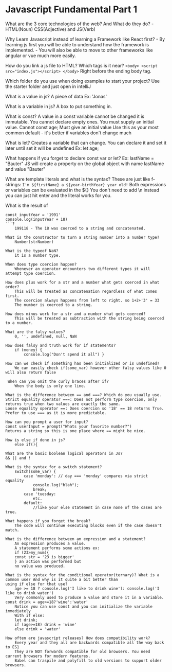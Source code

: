 # Javascript Fundamental Part 1

What are the 3 core technologies of the web? And What do they do?
    -HTML(Noun) CSS(Adjective) and JS(Verb)

Why Learn Javascript instead of learning a Framework like React first?
    - By learning js first you will be able to understand how the framework is implemented.
    - You will also be able to move to other frameworks like angular or vue much more easily.

How do you link a js file to HTML? Which tags is it near?
    ```
    <body>
    <script src="index.js"></script>
    </body>
    ```
    Right before the ending body tag.

Which folder do you use when doing examples to start your project?
Use the starter folder and just open in intelliJ

What is a value in js?
A piece of data Ex: 'Jonas'

What is a variable in js?
A box to put something in.

What is const?
A value in a const variable cannot be changed it is immutable.
You cannot declare empty ones. You must supply an initial value.
Cannot const age; Must give an initial value
Use this as your most common default - it's better if variables don't change much

What is let?
Creates a variable that can change.
You can declare it and set it later until set it will be undefined Ex: let age;

What happens if you forget to declare const var or let? Ex: lastName = "Bauter"
JS will create a property on the global object with name lastName and value "Bauter"

What are template literals and what is the syntax?
These are just like f-strings: `I'm ${firstName} a ${year-birthYear} year old!`
Both expressions or variables can be evaluated in the ${}
You don't need to add \n instead you can just hit enter and the literal works for you.

What is the result of
```
const inputYear = '1991'
console.log(inputYear + 18)    
```?
    199118 - The 18 was coerced to a string and concatenated.

What is the constructor to turn a string number into a number type?
    Number(strNumber)

What is the typeof NaN?
    it is a number type.

When does type coercion happen?
    Whenever an operator encounters two different types it will attempt type coercion.

How does plus work for a str and a number what gets coerced in what order?
    This will be treated as concatenation regardless of what comes first.
    The coercion always happens from left to right. so 1+2+'3' = 33
    The number is coerced to a string.

How does minus work for a str and a number what gets coerced?
    This will be treated as subtraction with the string being coerced to a number.

What are the falsy values?
    0, '', undefined, null, NaN

How does falsy and truth work for if statements?
    if (money) {
        console.log("Don't spend it all") }

How can we check if something has been initialized or is undefined?
    We can easily check if(some_var) however other falsy values like 0 will also return false

 When can you omit the curly braces after if?
    When the body is only one line.

What is the difference between == and ===? Which do you usually use.
Strict equality operator ===: Does not perform type coercion, only returns true when two values are exactly the same.
Loose equality operator ==: Does coercion so '18' == 18 returns True.
Prefer to use === as it is more predictable.

How can you prompt a user for input?
const userInput = prompt("Whats your favorite number?")
Returns a string so this is one place where == might be nice.

How is else if done in js?
    else if(){

What are the basic boolean logical operators in Js?
&& || and !

What is the syntax for a switch statement?
    switch(some_var) {
        case 'monday': // day === 'monday' compares via strict equality
            console.log("blah");
            break;
        case 'tuesday:
            etc.
        default:
            //like your else statement in case none of the cases are true.

What happens if you forget the break?
    The code will continue executing blocks even if the case doesn't match.

What is the difference between an expression and a statement?
    An expression produces a value.
    A statement performs some actions ex: 
    if (23>my_num){
    const str = '23 is bigger'
    } an action was performed but 
    no value was produced. 

What is the syntax for the conditional operator(ternary)? What is a common use? And why is it quite a bit better than
using if else for that use?
    age >= 18 ? console.log('I like to drink wine'): console.log('I like to drink water')
    Very commonly used to produce a value and store it in a variable. const drink = age>=18?'wine':'water'
    Notice you can use const and you can initialize the variable immediately
    With if else:
    let drink;
    if (age>=18) drink = 'wine'
    else drink = 'water' 

How often are javascript releases? How does compatibility work?
    Every year and they all are backwards compatible all the way back to ES1
    They are NOT forwards compatible for old browsers. You need current browsers for modern features.
    Babel can traspile and polyfill to old versions to support older browsers.













